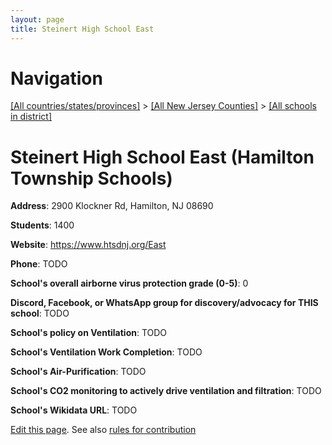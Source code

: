 ```yaml
---
layout: page
title: Steinert High School East
---
```

# Navigation

[[All countries/states/provinces]](../../..) > [[All New Jersey Counties]](../..) > [[All schools in district]](..)

# Steinert High School East (Hamilton Township Schools)

**Address**: 2900 Klockner Rd, Hamilton, NJ 08690

**Students**: 1400

**Website**: <https://www.htsdnj.org/East>

**Phone**: TODO

**School's overall airborne virus protection grade (0-5)**: 0

**Discord, Facebook, or WhatsApp group for discovery/advocacy for THIS school**: TODO

**School's policy on Ventilation**: TODO

**School's Ventilation Work Completion**: TODO

**School's Air-Purification**: TODO

**School's CO2 monitoring to actively drive ventilation and filtration**: TODO

**School's Wikidata URL**: TODO


[Edit this page](https://github.com/ventilate-schools/NJ/edit/main/./Hamilton_Township_Schools/Steinert_High_School_East.md). See also [rules for contribution](../../../contribution-rules/)